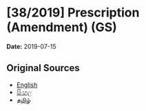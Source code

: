 # [38/2019] Prescription (Amendment) (GS)

**Date:** 2019-07-15

## Original Sources

- [English](https://documents.gov.lk/view/bills/2019/7/38-2019_E.pdf)
- [සිංහල](https://documents.gov.lk/view/bills/2019/7/38-2019_S.pdf)
- [தமிழ்](https://documents.gov.lk/view/bills/2019/7/38-2019_T.pdf)
